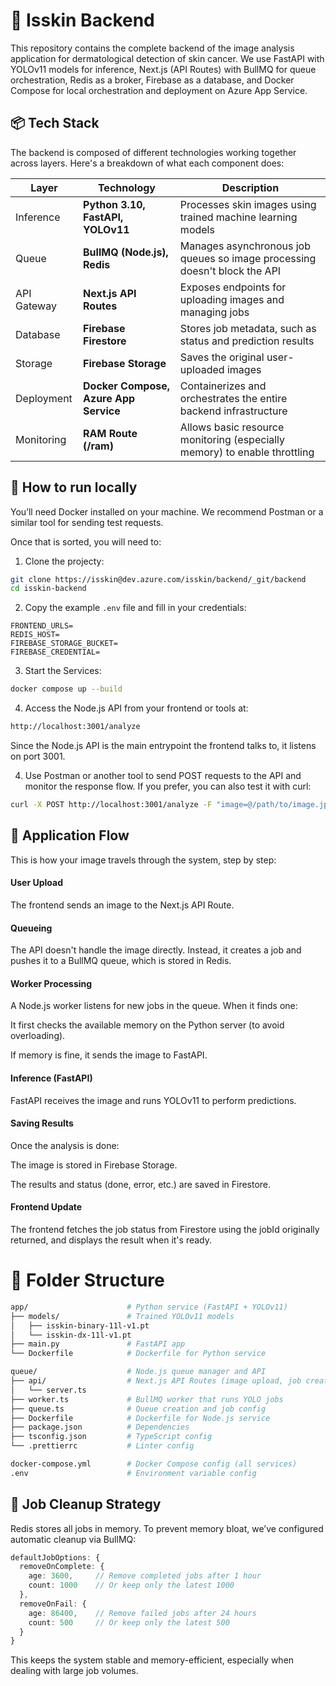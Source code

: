 # 🧠 Isskin Backend

This repository contains the complete backend of the image analysis application for dermatological detection of skin cancer. We use FastAPI with YOLOv11 models for inference, Next.js (API Routes) with BullMQ for queue orchestration, Redis as a broker, Firebase as a database, and Docker Compose for local orchestration and deployment on Azure App Service.

## 📦 Tech Stack

The backend is composed of different technologies working together across layers. Here's a breakdown of what each component does:

| Layer       | Technology                            | Description                                                               |
| ----------- | ------------------------------------- | ------------------------------------------------------------------------- |
| Inference   | **Python 3.10, FastAPI, YOLOv11**     | Processes skin images using trained machine learning models               |
| Queue       | **BullMQ (Node.js), Redis**           | Manages asynchronous job queues so image processing doesn't block the API |
| API Gateway | **Next.js API Routes**                | Exposes endpoints for uploading images and managing jobs                  |
| Database    | **Firebase Firestore**                | Stores job metadata, such as status and prediction results                |
| Storage     | **Firebase Storage**                  | Saves the original user-uploaded images                                   |
| Deployment  | **Docker Compose, Azure App Service** | Containerizes and orchestrates the entire backend infrastructure          |
| Monitoring  | **RAM Route (/ram)**                  | Allows basic resource monitoring (especially memory) to enable throttling |

## 🚀 How to run locally

You’ll need Docker installed on your machine. We recommend Postman or a similar tool for sending test requests.

Once that is sorted, you will need to:

1. Clone the projecty:

```bash
git clone https://isskin@dev.azure.com/isskin/backend/_git/backend
cd isskin-backend
```

2. Copy the example `.env` file and fill in your credentials:

```env
FRONTEND_URLS=
REDIS_HOST=
FIREBASE_STORAGE_BUCKET=
FIREBASE_CREDENTIAL=
```

3. Start the Services:

```bash
docker compose up --build
```

4. Access the Node.js API from your frontend or tools at:

```bash
http://localhost:3001/analyze
```

Since the Node.js API is the main entrypoint the frontend talks to, it listens on port 3001.

4. Use Postman or another tool to send POST requests to the API and monitor the response flow. If you prefer, you can also test it with curl:

```bash
curl -X POST http://localhost:3001/analyze -F "image=@/path/to/image.jpg"
```

## 📸 Application Flow

This is how your image travels through the system, step by step:

#### User Upload

The frontend sends an image to the Next.js API Route.

#### Queueing

The API doesn't handle the image directly. Instead, it creates a job and pushes it to a BullMQ queue, which is stored in Redis.

#### Worker Processing

A Node.js worker listens for new jobs in the queue. When it finds one:

It first checks the available memory on the Python server (to avoid overloading).

If memory is fine, it sends the image to FastAPI.

#### Inference (FastAPI)

FastAPI receives the image and runs YOLOv11 to perform predictions.

#### Saving Results

Once the analysis is done:

The image is stored in Firebase Storage.

The results and status (done, error, etc.) are saved in Firestore.

#### Frontend Update

The frontend fetches the job status from Firestore using the jobId originally returned, and displays the result when it's ready.

# 📁 Folder Structure

```bash
app/                      # Python service (FastAPI + YOLOv11)
├── models/               # Trained YOLOv11 models
│   ├── isskin-binary-11l-v1.pt
│   └── isskin-dx-11l-v1.pt
├── main.py               # FastAPI app
└── Dockerfile            # Dockerfile for Python service

queue/                    # Node.js queue manager and API
├── api/                  # Next.js API Routes (image upload, job creation)
│   └── server.ts
├── worker.ts             # BullMQ worker that runs YOLO jobs
├── queue.ts              # Queue creation and job config
├── Dockerfile            # Dockerfile for Node.js service
├── package.json          # Dependencies
├── tsconfig.json         # TypeScript config
└── .prettierrc           # Linter config

docker-compose.yml        # Docker Compose config (all services)
.env                      # Environment variable config
```

## 🧹 Job Cleanup Strategy

Redis stores all jobs in memory. To prevent memory bloat, we’ve configured automatic cleanup via BullMQ:

```ts
defaultJobOptions: {
  removeOnComplete: {
    age: 3600,     // Remove completed jobs after 1 hour
    count: 1000    // Or keep only the latest 1000
  },
  removeOnFail: {
    age: 86400,    // Remove failed jobs after 24 hours
    count: 500     // Or keep only the latest 500
  }
}
```

This keeps the system stable and memory-efficient, especially when dealing with large job volumes.
